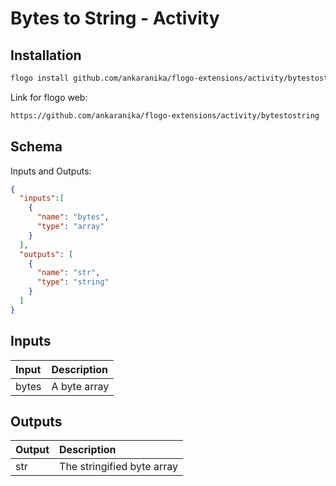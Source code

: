 
# Bytes to String - Activity

## Installation

```bash
flogo install github.com/ankaranika/flogo-extensions/activity/bytestostring
```
Link for flogo web:
```bash
https://github.com/ankaranika/flogo-extensions/activity/bytestostring
```

## Schema
Inputs and Outputs:

```json
{
  "inputs":[
    {
      "name": "bytes",
      "type": "array"
    }
  ],
  "outputs": [
    {
      "name": "str",
      "type": "string"
    }
  ]
}
```
## Inputs
| Input   | Description    |
|:----------|:---------------|
| bytes | A byte array |

## Outputs
| Output   | Description    |
|:----------|:---------------|
| str | The stringified byte array |
